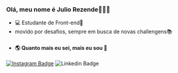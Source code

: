 ### Olá, meu nome é Julio Rezende👦🏾👋
- 💻 Estudante de Front-end🚀
- movido por desafios, sempre em busca de novas challengens📚
- #### 🌎 Quanto mais eu sei, mais eu sou 🧠

 [![Instagram Badge](https://img.shields.io/badge/-Instagram-red?style=flat-square&logo=Instagram&logoColor=white&link=https://www.instagram.com/rzd.julio1/)](https://www.instagram.com/rzd.julio1/)  ![Linkedin Badge](https://img.shields.io/badge/-LinkedIn-blue?style=flat-square&logo=Linkedin&logoColor=white&link=https://www.linkedin.com/in/https://www.linkedin.com/in/julio-rezende-761a79157//)
